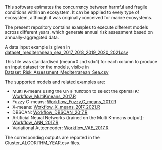 This software estimates the concurrency between harmful and fragile conditions within an ecosystem. It can be applied to every type of ecosystem, although it was originally conceived for marine ecosystems.

The present repository contains examples to execute different models across different years, which generate annual risk assessment based on annually-aggregated data.

A data input example is given in [dataset_mediterranean_sea_2017_2018_2019_2020_2021.csv](https://github.com/cybprojects65/UnsupervisedMarineRiskAssessment/blob/main/dataset_mediterranean_sea_2017_2018_2019_2020_2021.csv)

This file was standardised (mean=0 and sd=1) for each column to produce an input dataset for the models, visible in [Dataset_Risk_Assessment_Mediterranean_Sea.csv](https://github.com/cybprojects65/UnsupervisedMarineRiskAssessment/blob/main/Dataset_Risk_Assessment_Mediterranean_Sea.csv)

The supported models and related examples are:

 - Multi K-means using the UNIF function to select the optimal K:  [Workflow_MultiKmeans_2017.R](https://github.com/cybprojects65/UnsupervisedMarineRiskAssessment/blob/main/Workflow_MultiKmeans_2017.R "Workflow_MultiKmeans_2017.R")
 - Fuzzy  C-means: [Workflow_Fuzzy_C_means_2017.R](https://github.com/cybprojects65/UnsupervisedMarineRiskAssessment/blob/main/Workflow_Fuzzy_C_means_2017.R "Workflow_Fuzzy_C_means_2017.R")
 - X-means:  [Workflow_X_means_2017_2021.R](https://github.com/cybprojects65/UnsupervisedMarineRiskAssessment/blob/main/Workflow_X_means_2017_2021.R "Workflow_X_means_2017_2021.R")
 - DBSCAN: [Workflow_DBSCAN_2017.R](https://github.com/cybprojects65/UnsupervisedMarineRiskAssessment/blob/main/Workflow_DBSCAN_means_2017.R)
 - Artificial Neural Networks (trained on the Multi K-means output): [Workflow_ANN_2017.R](https://github.com/cybprojects65/UnsupervisedMarineRiskAssessment/blob/main/Workflow_ANN_2017.R)
 - Variational Autoencoder: [Workflow_VAE_2017.R](https://github.com/cybprojects65/UnsupervisedMarineRiskAssessment/blob/main/Workflow_VAE_2017.R "Workflow_VAE_2017.R")

The corresponding outputs are reported in the Cluster_ALGORITHM_YEAR.csv files.
